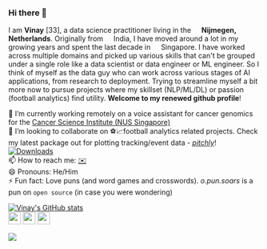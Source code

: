 ### Hi there 👋

<!--
**opunsoars/opunsoars** is a ✨ _special_ ✨ repository because its `README.md` (this file) appears on your GitHub profile.

Here are some ideas to get you started:

- 🔭 I’m currently working on ...
- 🌱 I’m currently learning ...
- 👯 I’m looking to collaborate on ...
- 🤔 I’m looking for help with ...
- 💬 Ask me about ...
- 📫 How to reach me: ...
- 😄 Pronouns: ...
- ⚡ Fun fact: ... 3909444
-->
I am **Vinay** [33], a data science practitioner living in the  <img src="https://image.flaticon.com/icons/svg/197/197441.svg" width="13"/> **Nijmegen, Netherlands**. Originally from <img src="https://image.flaticon.com/icons/svg/3909/3909444.svg" width="13"/> India, I have moved around a lot in my growing years and spent the last decade in <img src="https://image.flaticon.com/icons/svg/197/197496.svg" width="13"/> Singapore. I have worked across multiple domains and picked up various skills that can't be grouped under a single role like a data scientist or data engineer or ML engineer. So I think of myself as the data guy who can work across various stages of AI applications, from research to deployment. Trying to streamline myself a bit more now to pursue projects where my skillset (NLP/ML/DL) or passion (football analytics) find utility. **Welcome to my renewed github profile**!  

🔭 I’m currently working remotely on a voice assistant for cancer genomics for the [Cancer Science Institute (NUS Singapore)](https://www.csi.nus.edu.sg/web/)  
👯 I’m looking to collaborate on ⚽📈football analytics related projects. Check my latest package out for plotting tracking/event data - [_pitchly_](https://github.com/opunsoars/pitchly)! [![Downloads](https://img.shields.io/badge/dynamic/json.svg?label=downloads&url=https%3A%2F%2Fpypistats.org%2Fapi%2Fpackages%2Fpitchly%2Frecent&query=data.last_month&colorB=brightgreen&suffix=%2Fmonth)](https://pypistats.org/packages/pitchly)   
📫 How to reach me: [✉️](mailto:vinay.warrier@gmail.com)  
😄 Pronouns: He/Him  
⚡ Fun fact: Love puns (and word games and crosswords). _o.pun.soars_ is a pun on `open source` (in case you were wondering)  


[![Vinay's GitHub stats](https://github-readme-stats.vercel.app/api?username=opunsoars&count_private=true)](https://github.com/opunsoars/github-readme-stats)  
<a href="https://www.twitter.com/opunsoars"><img src="https://img.shields.io/badge/twitter-%231DA1F2.svg?&style=for-the-badge&logo=twitter&logoColor=white" height=25></a> <a href="https://www.linkedin.com/in/opunsoars"><img src="https://img.shields.io/badge/linkedin-%230077B5.svg?&style=for-the-badge&logo=linkedin&logoColor=white" height=25></a> <a href="mailto:vinay.warrier@gmail.com"><img src="https://img.shields.io/badge/email-%239D8189.svg?&style=for-the-badge&logo=mail&logoColor=white" height=25></a>

![](https://visitor-badge.glitch.me/badge?page_id=opunsoars.opunsoars)

<br />
